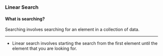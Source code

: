 ### Linear Search

#### What is searching?
Searching involves searching for an element in a collection of data.

----

- Linear search involves starting the search from the first element until the element that you are looking for. 